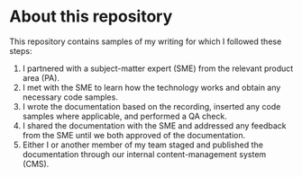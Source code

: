 # About this repository

This repository contains samples of my writing for which I followed these steps: 
1. I partnered with a subject-matter expert (SME) from the relevant product area (PA).
1. I met with the SME to learn how the technology works and obtain any necessary code samples.
1. I wrote the documentation based on the recording, inserted any code samples where applicable, and performed a QA check.
1. I shared the documentation with the SME and addressed any feedback from the SME until we both approved of the documentation. 
1. Either I or another member of my team staged and published the documentation through our internal content-management system (CMS).
